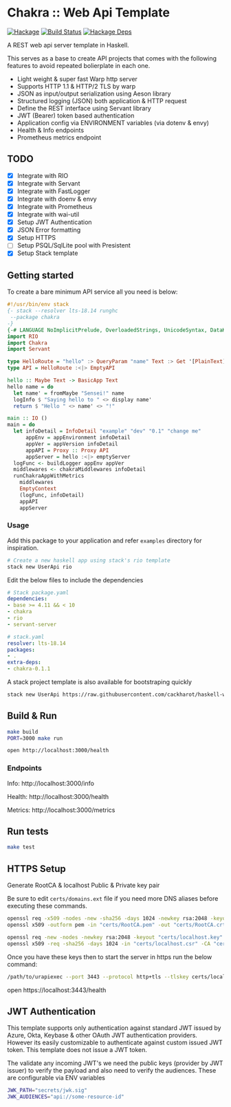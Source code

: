 # Chakra :: Web Api Template

[![Hackage](https://img.shields.io/hackage/v/chakra.svg)](https://hackage.haskell.org/package/chakra) [![Build Status](https://github.com/cackharot/haskell-web-api-template/workflows/Chakra%20CI/badge.svg)](https://github.com/cackharot/haskell-web-api-template/actions?query=workflow%3A%22Chakra+CI%22) [![Hackage Deps](https://img.shields.io/hackage-deps/v/chakra.svg)](http://packdeps.haskellers.com/reverse/chakra)

A REST web api server template in Haskell.

This serves as a base to create API projects that comes with the following features to avoid repeated bolierplate in each one.

- Light weight & super fast Warp http server
- Supports HTTP 1.1 & HTTP/2 TLS by warp
- JSON as input/output serialization using Aeson library
- Structured logging (JSON) both application & HTTP request
- Define the REST interface using Servant library
- JWT (Bearer) token based authentication
- Application config via ENVIRONMENT variables (via dotenv & envy)
- Health & Info endpoints
- Prometheus metrics endpoint

## TODO

- [x] Integrate with RIO
- [x] Integrate with Servant
- [x] Integrate with FastLogger
- [x] Integrate with doenv & envy
- [x] Integrate with Prometheus
- [x] Integrate with wai-util
- [x] Setup JWT Authentication
- [x] JSON Error formatting
- [x] Setup HTTPS
- [ ] Setup PSQL/SqlLite pool with Presistent
- [x] Setup Stack template

## Getting started

To create a bare minimum API service all you need is below:

```haskell
#!/usr/bin/env stack
{- stack --resolver lts-18.14 runghc
 --package chakra
-}
{-# LANGUAGE NoImplicitPrelude, OverloadedStrings, UnicodeSyntax, DataKinds, TypeOperators #-}
import RIO
import Chakra
import Servant

type HelloRoute = "hello" :> QueryParam "name" Text :> Get '[PlainText] Text
type API = HelloRoute :<|> EmptyAPI

hello :: Maybe Text -> BasicApp Text
hello name = do
  let name' = fromMaybe "Sensei!" name
  logInfo $ "Saying hello to " <> display name'
  return $ "Hello " <> name' <> "!"

main :: IO ()
main = do
  let infoDetail = InfoDetail "example" "dev" "0.1" "change me"
      appEnv = appEnvironment infoDetail
      appVer = appVersion infoDetail
      appAPI = Proxy :: Proxy API
      appServer = hello :<|> emptyServer
  logFunc <- buildLogger appEnv appVer
  middlewares <- chakraMiddlewares infoDetail
  runChakraAppWithMetrics
    middlewares
    EmptyContext
    (logFunc, infoDetail)
    appAPI
    appServer
```

### Usage

Add this package to your application and refer `examples` directory for inspiration.

```bash
# Create a new haskell app using stack's rio template
stack new UserApi rio
```

Edit the below files to include the dependencies

```yaml
# Stack package.yaml
dependencies:
- base >= 4.11 && < 10
- chakra
- rio
- servant-server

# stack.yaml
resolver: lts-18.14
packages:
- .
extra-deps:
- chakra-0.1.1
```

A stack project template is also available for bootstraping quickly

```bash
stack new UserApi https://raw.githubusercontent.com/cackharot/haskell-web-api-template/main/chakra.hsfiles
```

## Build & Run

```bash
make build
PORT=3000 make run

open http://localhost:3000/health
```

### Endpoints

Info: http://localhost:3000/info

Health: http://localhost:3000/health

Metrics: http://localhost:3000/metrics

## Run tests

```bash
make test
```

## HTTPS Setup

Generate RootCA & localhost Public & Private key pair

Be sure to edit `certs/domains.ext` file if you need more DNS aliases before executing these commands.

```bash
openssl req -x509 -nodes -new -sha256 -days 1024 -newkey rsa:2048 -keyout "certs/RootCA.key" -out "certs/RootCA.pem" -subj "/C=US/CN=Localhost-Root-CA"
openssl x509 -outform pem -in "certs/RootCA.pem" -out "certs/RootCA.crt"

openssl req -new -nodes -newkey rsa:2048 -keyout "certs/localhost.key" -out "certs/localhost.csr" -subj "/C=US/ST=NoWhere/L=NoWhere/O=Localhost-Certificates/CN=localhost.local"
openssl x509 -req -sha256 -days 1024 -in "certs/localhost.csr" -CA "certs/RootCA.pem" -CAkey "certs/RootCA.key" -CAcreateserial -extfile "certs/domains.ext" -out "certs/localhost.crt"
```

Once you have these keys then to start the server in https run the below command:

```bash
/path/to/urapiexec --port 3443 --protocol http+tls --tlskey certs/localhost.key --tlscert certs/localhost.crt
```

open https://localhost:3443/health

## JWT Authentication

This template supports only authentication against standard JWT issued by Azure, Okta, Keybase & other OAuth JWT authentication providers.
However its easily customizable to authenticate against custom issued JWT token. This template does not issue a JWT token.

The validate any incoming JWT's we need the public keys (provider by JWT issuer) to verify the payload and also need to verify the audiences.
These are configurable via ENV variables

```bash
JWK_PATH="secrets/jwk.sig"
JWK_AUDIENCES="api://some-resource-id"
```
